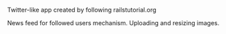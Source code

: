 Twitter-like app created by following railstutorial.org

News feed for followed users mechanism.
Uploading and resizing images.

